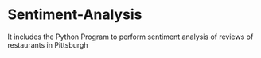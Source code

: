 # Sentiment-Analysis
It includes the Python Program to perform sentiment analysis of reviews of restaurants in Pittsburgh
